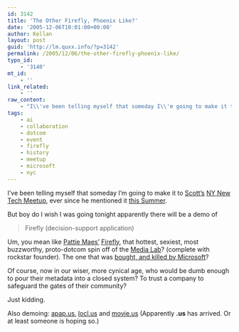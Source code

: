 ```yaml
---
id: 3142
title: 'The Other Firefly, Phoenix Like?'
date: '2005-12-06T10:01:00+00:00'
author: Kellan
layout: post
guid: 'http://lm.quxx.info/?p=3142'
permalink: /2005/12/06/the-other-firefly-phoenix-like/
typo_id:
    - '3140'
mt_id:
    - ''
link_related:
    - ''
raw_content:
    - "I\\'ve been telling myself that someday I\\'m going to make it to [Scott\\'s](http://scott.heiferman.com/) [NY New Tech Meetup](http://newtech.meetup.com/1/), ever since he mentioned it [this Summer](http://wiki.oreillynet.com/foocamp05/index.cgi).\r\n\r\nBut boy do I wish I was going tonight apparently there will be a demo of\r\n\r\n> Firefly (decision-support application)\r\n\r\n\r\nUm, you mean like [Pattie Maes\\'](http://web.media.mit.edu/~pattie/) [Firefly](http://wired-vig.wired.com/wired/archive/5.12/maes.html?topic=&topic_set=), that hottest, sexiest, most buzzworthy, proto-dotcom spin off of the [Media Lab](http://www.media.mit.edu/)?  (complete with rockstar founder).  The one that was [bought, and killed by Microsoft](http://www.wired.com/news/culture/0,1284,21243,00.html)?\r\n\r\nOf course, now in our wiser, more cynical age, who would be dumb enough to pour their metadata into a closed system?  To trust a company to safeguard the gates of their community?  \r\n\r\nJust kidding.\r\n\r\nAlso demoing: [apap.us](http://apap.us), [locl.us](http://locl.us) and [movie.us](http://movie.us) (Apparently **.us** has arrived.  Or at least someone is hoping so.)"
tags:
    - ai
    - collaboration
    - dotcom
    - event
    - firefly
    - history
    - meetup
    - microsoft
    - nyc
---
```


I’ve been telling myself that someday I’m going to make it to [Scott’s](http://scott.heiferman.com/) [NY New Tech Meetup](http://newtech.meetup.com/1/), ever since he mentioned it [this Summer](http://wiki.oreillynet.com/foocamp05/index.cgi).

But boy do I wish I was going tonight apparently there will be a demo of

> Firefly (decision-support application)

Um, you mean like [Pattie Maes’](http://web.media.mit.edu/~pattie/) [Firefly](http://wired-vig.wired.com/wired/archive/5.12/maes.html?topic=&amp;topic\_set=), that hottest, sexiest, most buzzworthy, proto-dotcom spin off of the [Media Lab](http://www.media.mit.edu/)? (complete with rockstar founder). The one that was [bought, and killed by Microsoft](http://www.wired.com/news/culture/0,1284,21243,00.html)?

Of course, now in our wiser, more cynical age, who would be dumb enough to pour their metadata into a closed system? To trust a company to safeguard the gates of their community?

Just kidding.

Also demoing: [apap.us](http://apap.us), [locl.us](http://locl.us) and [movie.us](http://movie.us) (Apparently **.us** has arrived. Or at least someone is hoping so.)